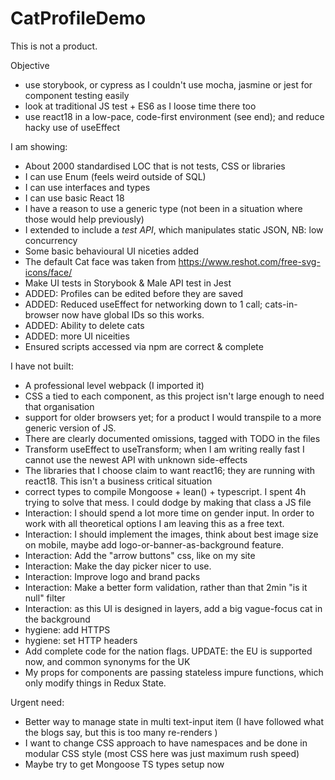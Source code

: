 # CatProfileDemo

This is not a product.

Objective
- use storybook, or cypress as I couldn't use mocha, jasmine or jest for component testing easily 
- look at traditional JS test + ES6 as I loose time there too
- use react18 in a low-pace, code-first environment (see end); and reduce hacky use of useEffect

I am showing:
- About 2000 standardised LOC that is not tests, CSS or libraries
- I can use Enum (feels weird outside of SQL)
- I can use interfaces and types
- I can use basic React 18
- I have a reason to use a generic type (not been in a situation where those would help previously)
- I extended to include a _test API_, which manipulates static JSON, NB: low concurrency
- Some basic behavioural UI niceties added
- The default Cat face was taken from https://www.reshot.com/free-svg-icons/face/
- Make UI tests in Storybook & Male API test in Jest
- ADDED: Profiles can be edited before they are saved
- ADDED: Reduced useEffect for networking down to 1 call; cats-in-browser now have global IDs so this works.
- ADDED: Ability to delete cats
- ADDED: more UI niceities
- Ensured scripts accessed via npm are correct & complete 

I have not built:

- A professional level webpack (I imported it)
- CSS a tied to each component, as this project isn't large enough to need that organisation
- support for older browsers yet; for a product I would transpile to a more generic version of JS.
- There are clearly documented omissions, tagged with TODO in the files
- Transform useEffect to useTransform; when I am writing really fast I cannot use the newest API with unknown side-effects
- The libraries that I choose claim to want react16; they are running with react18. This isn't a business critical situation
- correct types to compile Mongoose + lean() + typescript. I spent 4h trying to solve that mess. I could dodge by making that class a JS file
- Interaction: I should spend a lot more time on gender input. In order to work with all theoretical options I am leaving this as a free text.
- Interaction: I should implement the images, think about best image size on mobile, maybe add logo-or-banner-as-background feature.
- Interaction: Add the "arrow buttons" css, like on my site
- Interaction: Make the day picker nicer to use.
- Interaction: Improve logo and brand packs
- Interaction: Make a better form validation, rather than that 2min "is it null" filter
- Interaction: as this UI is designed in layers, add a big vague-focus cat in the background
- hygiene: add HTTPS
- hygiene: set HTTP headers
- Add complete code for the nation flags. UPDATE: the EU is supported now, and common synonyms for the UK
- My props for components are passing stateless impure functions, which only modify things in Redux State.

Urgent need:
- Better way to manage state in multi text-input item (I have followed what the blogs say, but this is too many re-renders )
- I want to change CSS approach to have namespaces and be done in modular CSS style (most CSS here was just maximum rush speed)
- Maybe try to get Mongoose TS types setup now

